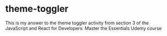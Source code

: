 # theme-toggler
This is my answer to the theme toggler activity from section 3 of the JavaScript and React for Developers: Master the Essentials Udemy course
